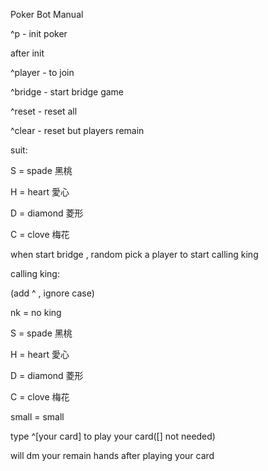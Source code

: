 Poker Bot Manual

^p - init poker

after init

^player - to join

^bridge - start bridge game


^reset - reset all

^clear - reset but players remain


suit:

S = spade 黑桃

H = heart 愛心

D = diamond 菱形

C = clove 梅花


when start bridge , random pick a player to start calling king


calling king:

(add ^  , ignore case)

nk = no king

S = spade 黑桃

H = heart 愛心

D = diamond 菱形

C = clove 梅花

small = small


type ^[your card] to play your card([] not needed)

will dm your remain hands after playing your card 
